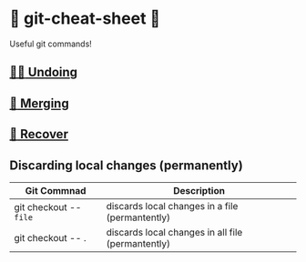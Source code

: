# :steam_locomotive: git-cheat-sheet :steam_locomotive:
Useful git commands!

## [:man_facepalming: Undoing](undoing/index.md)
## [:couple_with_heart: Merging](merging/index.md)
## [:pray: Recover](recover/index.md)


## Discarding local changes (permanently)

Git Commnad 	            		| Description
----------------------------------- | ---------------
git checkout -- `file` 				| discards local changes in a file (permantently)
git checkout -- .      				| discards local changes in all file (permantently)	